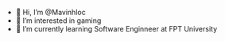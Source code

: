 - 👋 Hi, I’m @Mavinhloc
- 👀 I’m interested in gaming 
- 🌱 I’m currently learning Software Enginneer at FPT University
